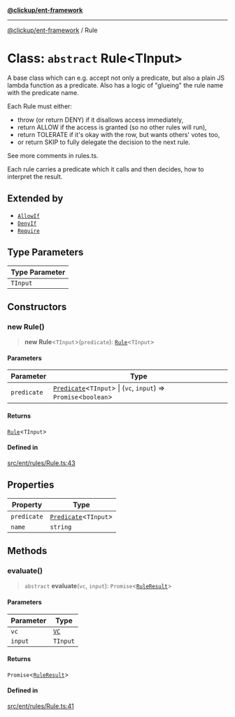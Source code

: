 [**@clickup/ent-framework**](../README.md)

***

[@clickup/ent-framework](../globals.md) / Rule

# Class: `abstract` Rule\<TInput\>

A base class which can e.g. accept not only a predicate, but also a plain JS
lambda function as a predicate. Also has a logic of "glueing" the rule name
with the predicate name.

Each Rule must either:
- throw (or return DENY) if it disallows access immediately,
- return ALLOW if the access is granted (so no other rules will run),
- return TOLERATE if it's okay with the row, but wants others' votes too,
- or return SKIP to fully delegate the decision to the next rule.

See more comments in rules.ts.

Each rule carries a predicate which it calls and then decides, how to
interpret the result.

## Extended by

- [`AllowIf`](AllowIf.md)
- [`DenyIf`](DenyIf.md)
- [`Require`](Require.md)

## Type Parameters

| Type Parameter |
| ------ |
| `TInput` |

## Constructors

### new Rule()

> **new Rule**\<`TInput`\>(`predicate`): [`Rule`](Rule.md)\<`TInput`\>

#### Parameters

| Parameter | Type |
| ------ | ------ |
| `predicate` | [`Predicate`](../interfaces/Predicate.md)\<`TInput`\> \| (`vc`, `input`) => `Promise`\<`boolean`\> |

#### Returns

[`Rule`](Rule.md)\<`TInput`\>

#### Defined in

[src/ent/rules/Rule.ts:43](https://github.com/clickup/ent-framework/blob/master/src/ent/rules/Rule.ts#L43)

## Properties

| Property | Type |
| ------ | ------ |
| `predicate` | [`Predicate`](../interfaces/Predicate.md)\<`TInput`\> |
| `name` | `string` |

## Methods

### evaluate()

> `abstract` **evaluate**(`vc`, `input`): `Promise`\<[`RuleResult`](../interfaces/RuleResult.md)\>

#### Parameters

| Parameter | Type |
| ------ | ------ |
| `vc` | [`VC`](VC.md) |
| `input` | `TInput` |

#### Returns

`Promise`\<[`RuleResult`](../interfaces/RuleResult.md)\>

#### Defined in

[src/ent/rules/Rule.ts:41](https://github.com/clickup/ent-framework/blob/master/src/ent/rules/Rule.ts#L41)
